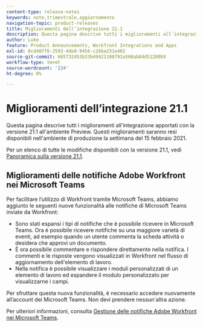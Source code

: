 ```yaml
---
content-type: release-notes
keywords: note,trimestrale,aggiornamento
navigation-topic: product-releases
title: Miglioramenti dell’integrazione 21.1
description: Questa pagina descrive tutti i miglioramenti all'integrazione apportati con la versione 21.1 all'ambiente Preview. Questi miglioramenti saranno resi disponibili nell'ambiente di produzione la settimana del 15 febbraio 2021.
author: Luke
feature: Product Announcements, Workfront Integrations and Apps
exl-id: 0cd407f6-2593-4de8-9456-c26ba231e482
source-git-commit: 665732453b33b49421108791a560ab84d51280b9
workflow-type: tm+mt
source-wordcount: '224'
ht-degree: 0%

---
```


# Miglioramenti dell’integrazione 21.1

Questa pagina descrive tutti i miglioramenti all&#39;integrazione apportati con la versione 21.1 all&#39;ambiente Preview. Questi miglioramenti saranno resi disponibili nell&#39;ambiente di produzione la settimana del 15 febbraio 2021.

Per un elenco di tutte le modifiche disponibili con la versione 21.1, vedi [Panoramica sulla versione 21.1](../../../product-announcements/product-releases/21.1-release-activity/21-1-release-overview.md).

## Miglioramenti delle notifiche Adobe Workfront nei Microsoft Teams

Per facilitare l’utilizzo di Workfront tramite Microsoft Teams, abbiamo aggiunto le seguenti nuove funzionalità alle notifiche di Microsoft Teams inviate da Workfront:

* Sono stati espansi i tipi di notifiche che è possibile ricevere in Microsoft Teams. Ora è possibile ricevere notifiche su una maggiore varietà di eventi, ad esempio quando un utente commenta la scheda attività o desidera che approvi un documento.
* È ora possibile commentare e rispondere direttamente nella notifica. I commenti e le risposte vengono visualizzati in Workfront nel flusso di aggiornamento dell&#39;elemento di lavoro.
* Nella notifica è possibile visualizzare i moduli personalizzati di un elemento di lavoro ed espandere il modulo personalizzato per visualizzarne i campi.

Per sfruttare questa nuova funzionalità, è necessario accedere nuovamente all’account dei Microsoft Teams. Non devi prendere nessun&#39;altra azione.

Per ulteriori informazioni, consulta [Gestione delle notifiche Adobe Workfront nei Microsoft Teams](../../../workfront-integrations-and-apps/using-workfront-with-microsoft-teams/manage-wf-notifications-approval-requests-ms-teams.md).

